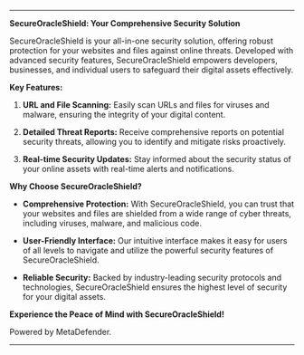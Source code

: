 

---

**SecureOracleShield: Your Comprehensive Security Solution**

SecureOracleShield is your all-in-one security solution, offering robust protection for your websites and files against online threats. Developed with advanced security features, SecureOracleShield empowers developers, businesses, and individual users to safeguard their digital assets effectively.

**Key Features:**

1. **URL and File Scanning:** Easily scan URLs and files for viruses and malware, ensuring the integrity of your digital content.
   
2. **Detailed Threat Reports:** Receive comprehensive reports on potential security threats, allowing you to identify and mitigate risks proactively.

3. **Real-time Security Updates:** Stay informed about the security status of your online assets with real-time alerts and notifications.

**Why Choose SecureOracleShield?**

- **Comprehensive Protection:** With SecureOracleShield, you can trust that your websites and files are shielded from a wide range of cyber threats, including viruses, malware, and malicious code.
  
- **User-Friendly Interface:** Our intuitive interface makes it easy for users of all levels to navigate and utilize the powerful security features of SecureOracleShield.
  
- **Reliable Security:** Backed by industry-leading security protocols and technologies, SecureOracleShield ensures the highest level of security for your digital assets.

**Experience the Peace of Mind with SecureOracleShield!**

Powered by MetaDefender.

--- 

